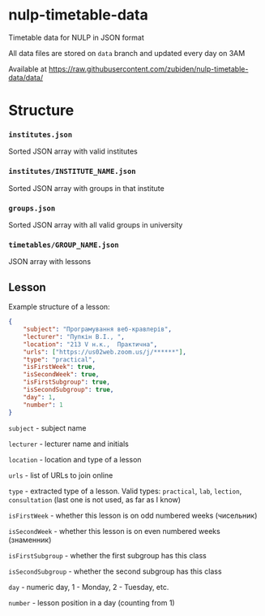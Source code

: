 # nulp-timetable-data
Timetable data for NULP in JSON format

All data files are stored on `data` branch and updated every day on 3AM

Available at https://raw.githubusercontent.com/zubiden/nulp-timetable-data/data/

# Structure
### `institutes.json`
Sorted JSON array with valid institutes

### `institutes/INSTITUTE_NAME.json`
Sorted JSON array with groups in that institute

### `groups.json`
Sorted JSON array with all valid groups in university

### `timetables/GROUP_NAME.json`
JSON array with lessons

## Lesson
Example structure of a lesson:
``` json
{
    "subject": "Програмування веб-кравлерів",
    "lecturer": "Пупкін В.І., ",
    "location": "213 V н.к.,  Практична",
    "urls": ["https://us02web.zoom.us/j/******"],
    "type": "practical",
    "isFirstWeek": true,
    "isSecondWeek": true,
    "isFirstSubgroup": true,
    "isSecondSubgroup": true,
    "day": 1,
    "number": 1
}
```

`subject` - subject name

`lecturer` - lecturer name and initials

`location` - location and type of a lesson

`urls` - list of URLs to join online

`type` - extracted type of a lesson. Valid types: `practical`, `lab`, `lection`, `consultation` (last one is not used, as far as I know)

`isFirstWeek` - whether this lesson is on odd numbered weeks (чисельник)

`isSecondWeek` - whether this lesson is on even numbered weeks (знаменник)

`isFirstSubgroup` - whether the first subgroup has this class

`isSecondSubgroup` - whether the second subgroup has this class

`day` - numeric day, 1 - Monday, 2 - Tuesday, etc.

`number` - lesson position in a day (counting from 1)
